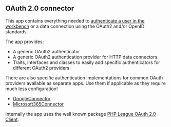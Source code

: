 ## OAuth 2.0 connector

This app contains everything needed to [authenticate a user in the workbench](https://github.com/ExFace/Core/blob/1.x-dev/Docs/Security/Authentication/index.md) or a data connection using the OAuth2 and/or OpenID standards.

The app provides:

- A generic OAuth2 authenticator
- A generic OAuth2 authentication provider for HTTP data connectors
- Traits, interfaces and classes to easily add specific authenticators for different OAuth2 providers

There are also specific authentication implementations for common OAuth providers available as separate apps. Use them if applicable as they require much less configuration!

- [GoogleConnector](https://github.com/axenox/GoogleConnector/blob/master/Docs/index.md)
- [Microsoft365Connector](https://github.com/axenox/Microsoft365Connector/blob/master/Docs/index.md)

Internally the app uses the well known package [PHP League OAuth 2.0 Client](https://oauth2-client.thephpleague.com/).